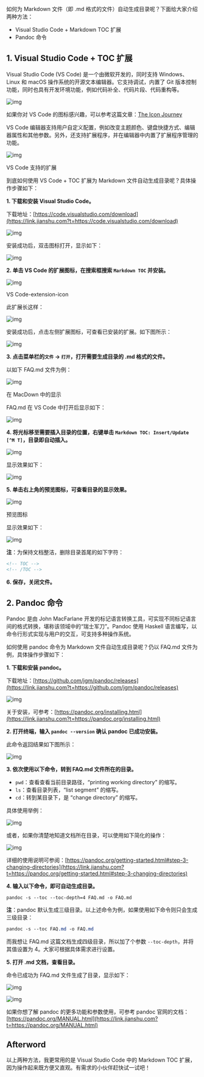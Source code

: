 如何为 Markdown 文件（即 .md 格式的文件）自动生成目录呢？下面给大家介绍两种方法：

- Visual Studio Code + Markdown TOC 扩展
- Pandoc 命令

## 1. Visual Studio Code + TOC 扩展

Visual Studio Code (VS Code) 是一个由微软开发的，同时支持 Windows、Linux 和 macOS 操作系统的开源文本编辑器。它支持调试，内置了 Git 版本控制功能，同时也具有开发环境功能，例如代码补全、代码片段、代码重构等。

![img](https:////upload-images.jianshu.io/upload_images/4193138-0ac91713edb6a4a7.png?imageMogr2/auto-orient/strip|imageView2/2/w/394/format/webp)

如果你对 VS Code 的图标感兴趣，可以参考这篇文章：[The Icon Journey](https://link.jianshu.com?t=https://code.visualstudio.com/blogs/2017/10/24/theicon)

VS Code 编辑器支持用户自定义配置，例如改变主题颜色、键盘快捷方式、编辑器属性和其他参数。另外，还支持扩展程序，并在编辑器中内置了扩展程序管理的功能。

![img](https:////upload-images.jianshu.io/upload_images/4193138-808b6d9522cf7aa7.png?imageMogr2/auto-orient/strip|imageView2/2/w/1200/format/webp)

VS Code 支持的扩展

到底如何使用 VS Code + TOC 扩展为 Markdown 文件自动生成目录呢？具体操作步骤如下：

**1. 下载和安装 Visual Studio Code。**

下载地址：[https://code.visualstudio.com/download](https://link.jianshu.com?t=https://code.visualstudio.com/download)

![img](https:////upload-images.jianshu.io/upload_images/4193138-adf8bd3f917865d5.png?imageMogr2/auto-orient/strip|imageView2/2/w/1200/format/webp)

安装成功后，双击图标打开，显示如下：

![img](https:////upload-images.jianshu.io/upload_images/4193138-aa57e1ffcda43de6.png?imageMogr2/auto-orient/strip|imageView2/2/w/1200/format/webp)

**2. 单击 VS Code 的扩展图标，在搜索框搜索 `Markdown TOC` 并安装。**

![img](https:////upload-images.jianshu.io/upload_images/4193138-4a0a4677160544ca.png?imageMogr2/auto-orient/strip|imageView2/2/w/1068/format/webp)

VS Code-extension-icon

此扩展长这样：

![img](https:////upload-images.jianshu.io/upload_images/4193138-0b1ed79270f50f69.jpeg?imageMogr2/auto-orient/strip|imageView2/2/w/1200/format/webp)

安装成功后，点击左侧扩展图标，可查看已安装的扩展。如下图所示：

![img](https:////upload-images.jianshu.io/upload_images/4193138-573abb69a55ea00d.png?imageMogr2/auto-orient/strip|imageView2/2/w/1164/format/webp)

**3. 点击菜单栏的`文件` -> `打开`，打开需要生成目录的 .md 格式的文件。**

以如下 FAQ.md 文件为例：

![img](https:////upload-images.jianshu.io/upload_images/4193138-d9622a30fc7fb945.png?imageMogr2/auto-orient/strip|imageView2/2/w/1200/format/webp)

在 MacDown 中的显示

FAQ.md 在 VS Code 中打开后显示如下：

![img](https:////upload-images.jianshu.io/upload_images/4193138-4e260f07c5e684e3.png?imageMogr2/auto-orient/strip|imageView2/2/w/1200/format/webp)

**4. 将光标移至需要插入目录的位置，右键单击 `Markdown TOC: Insert/Update [^M T]`，目录即自动插入。**

![img](https:////upload-images.jianshu.io/upload_images/4193138-19b7614fb5a36539.png?imageMogr2/auto-orient/strip|imageView2/2/w/1084/format/webp)

显示效果如下：

![img](https:////upload-images.jianshu.io/upload_images/4193138-287a411dcc2e1531.png?imageMogr2/auto-orient/strip|imageView2/2/w/1200/format/webp)

**5. 单击右上角的预览图标，可查看目录的显示效果。**

![img](https:////upload-images.jianshu.io/upload_images/4193138-e2b03fb3eae3af53.png?imageMogr2/auto-orient/strip|imageView2/2/w/1200/format/webp)

预览图标

显示效果如下：

![img](https:////upload-images.jianshu.io/upload_images/4193138-58839acb24f70530.png?imageMogr2/auto-orient/strip|imageView2/2/w/1200/format/webp)

**注**：为保持文档整洁，删除目录首尾的如下字符：



```xml
<!-- TOC -->
<!-- /TOC -->
```

**6. 保存，关闭文件。**

## 2. Pandoc 命令

Pandoc 是由 John MacFarlane 开发的标记语言转换工具，可实现不同标记语言间的格式转换，堪称该领域中的“瑞士军刀”。Pandoc 使用 Haskell 语言编写，以命令行形式实现与用户的交互，可支持多种操作系统。

如何使用 pandoc 命令为 Markdown 文件自动生成目录呢？仍以 FAQ.md 文件为例，具体操作步骤如下：

**1. 下载和安装 pandoc。**

下载地址：[https://github.com/jgm/pandoc/releases](https://link.jianshu.com?t=https://github.com/jgm/pandoc/releases)

![img](https:////upload-images.jianshu.io/upload_images/4193138-75dce2d059f24a58.png?imageMogr2/auto-orient/strip|imageView2/2/w/1174/format/webp)

关于安装，可参考：[https://pandoc.org/installing.html](https://link.jianshu.com?t=https://pandoc.org/installing.html)

**2. 打开终端，输入 `pandoc --version` 确认 pandoc 已成功安装。**

此命令返回结果如下图所示：

![img](https:////upload-images.jianshu.io/upload_images/4193138-f1af4e369696683f.jpeg?imageMogr2/auto-orient/strip|imageView2/2/w/1140/format/webp)

**3. 依次使用以下命令，转到 FAQ.md 文件所在的目录。**

- `pwd`：查看查看当前目录路径，“printing working directory” 的缩写。
- `ls`：查看目录列表，“list segment” 的缩写。
- `cd`：转到某目录下，是 “change directory” 的缩写。

具体使用举例：

![img](https:////upload-images.jianshu.io/upload_images/4193138-bf094c03870a92c7.png?imageMogr2/auto-orient/strip|imageView2/2/w/1140/format/webp)

或者，如果你清楚地知道文档所在目录，可以使用如下简化的操作：

![img](https:////upload-images.jianshu.io/upload_images/4193138-b1d313c2b3eddf9e.jpeg?imageMogr2/auto-orient/strip|imageView2/2/w/806/format/webp)

详细的使用说明可参阅：[https://pandoc.org/getting-started.html#step-3-changing-directories](https://link.jianshu.com?t=https://pandoc.org/getting-started.html#step-3-changing-directories)

**4. 输入以下命令，即可自动生成目录。**



```undefined
pandoc -s --toc --toc-depth=4 FAQ.md -o FAQ.md
```

**注**：pandoc 默认生成三级目录。以上述命令为例，如果使用如下命令则只会生成三级目录：



```css
pandoc -s --toc FAQ.md -o FAQ.md
```

而我想让 FAQ.md 这篇文档生成四级目录，所以加了个参数 `--toc-depth`，并将其值设置为 4。大家可根据具体需求进行设置。

**5. 打开 .md 文档，查看目录。**

命令已成功为 FAQ.md 文件生成了目录，显示如下：

![img](https:////upload-images.jianshu.io/upload_images/4193138-e309f080f21841f6.png?imageMogr2/auto-orient/strip|imageView2/2/w/1200/format/webp)

![img](https:////upload-images.jianshu.io/upload_images/4193138-d99498300462f4f5.png?imageMogr2/auto-orient/strip|imageView2/2/w/1180/format/webp)

如果你想了解 pandoc 的更多功能和参数使用，可参考 pandoc 官网的文档：[https://pandoc.org/MANUAL.html](https://link.jianshu.com?t=https://pandoc.org/MANUAL.html)

## Afterword

以上两种方法，我更常用的是 Visual Studio Code 中的 Markdown TOC 扩展，因为操作起来既方便又直观。有需求的小伙伴赶快试一试吧！
